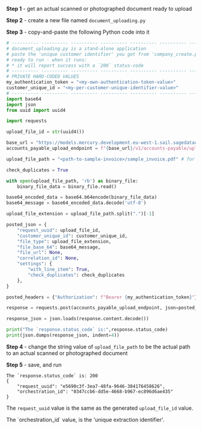 **Step 1** - get an actual scanned or photographed document ready to upload

**Step 2** - create a new file named `document_uploading.py`

**Step 3** - copy-and-paste the following Python code into it

```python:document_uploading.py
# ---------- ---------- ---------- ---------- ---------- ---------- ---------- ----------
# document_uploading.py is a stand-alone application
# paste the 'unique customer identifier' you got from 'company_create.py' below, and it's
# ready to run - when it runs:
# * it will report success with a `200` status-code
# ---------- ---------- ---------- ---------- ---------- ---------- ---------- ----------
# PRIVATE HARD-CODED VALUES
my_authentication_token = "<my-own-authentication-token-value>"
customer_unique_id = "<my-per-customer-unique-identifier-value>"
# ---------- ---------- ---------- ---------- ---------- ---------- ---------- ----------
import base64
import json
from uuid import uuid4

import requests

upload_file_id = str(uuid4())

base_url = "https://models.mercury.development.eu-west-1.sail.sagedatacloud.com/api"
accounts_payable_upload_endpoint = f"{base_url}/v1/accounts-payable/upload"

upload_file_path = "<path-to-sample-invoice>/sample_invoice.pdf" # for example

check_duplicates = True

with open(upload_file_path, 'rb') as binary_file:
    binary_file_data = binary_file.read()

base64_encoded_data = base64.b64encode(binary_file_data)
base64_message = base64_encoded_data.decode('utf-8')

upload_file_extension = upload_file_path.split(".")[-1]

posted_json = {
    "request_uuid": upload_file_id,
    "customer_unique_id": customer_unique_id,
    "file_type": upload_file_extension,
    "file_base_64": base64_message,
    "file_url": None,
    "correlation_id": None,
    "settings": {
        "with_line_item": True,
        "check_duplicates": check_duplicates
    },
}

posted_headers = {"Authorization": f"Bearer {my_authentication_token}"}

response = requests.post(accounts_payable_upload_endpoint, json=posted_json, headers=posted_headers)

response_json = json.loads(response.content.decode())

print("The `response.status_code` is:",response.status_code)
print(json.dumps(response_json, indent=4))
```

**Step 4** - change the string value of `upload_file_path` to be the actual path to an actual
scanned or photographed document

**Step 5** - save, and run

```json:response
The `response.status_code` is: 200
{
    "request_uuid": "e5690c3f-3ea7-48fa-9646-384176458626",
    "orchestration_id": "0347ccb6-dd5e-4668-b967-ec896d6ae435"
}
```

<MessageCard type='proactive'><p>The `request_uuid` value is the same as the generated
`upload_file_id` value.</p>
<p>The `orchestration_id` value, is the 'unique extraction identifier'.</p></MessageCard>
